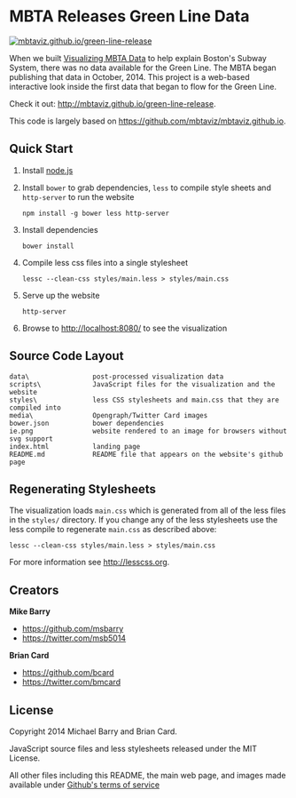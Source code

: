 MBTA Releases Green Line Data
=============================

[![mbtaviz.github.io/green-line-release](http://mbtaviz.github.io/green-line-release/media/wide-preview-collage.png)](http://mbtaviz.github.io/green-line-release)

When we built [Visualizing MBTA Data](http://mbtaviz.github.io/) to help explain Boston's Subway System, there was no
data available for the Green Line.  The MBTA began publishing that data in October, 2014. This project is a web-based
interactive look inside the first data that began to flow for the Green Line.

Check it out: <http://mbtaviz.github.io/green-line-release>.

This code is largely based on <https://github.com/mbtaviz/mbtaviz.github.io>.

## Quick Start

1. Install [node.js](http://nodejs.org/)
2. Install `bower` to grab dependencies, `less` to compile style sheets and 
`http-server` to run the website

     `npm install -g bower less http-server`
 
3. Install dependencies

     `bower install`

4. Compile less css files into a single stylesheet

    `lessc --clean-css styles/main.less > styles/main.css`

5. Serve up the website

    `http-server`

6. Browse to [http://localhost:8080/](http://localhost:8080/) to see the 
visualization

## Source Code Layout

    data\                post-processed visualization data
    scripts\             JavaScript files for the visualization and the website
    styles\              less CSS stylesheets and main.css that they are compiled into
    media\               Opengraph/Twitter Card images
    bower.json           bower dependencies
    ie.png               website rendered to an image for browsers without svg support
    index.html           landing page
    README.md            README file that appears on the website's github page

## Regenerating Stylesheets

The visualization loads `main.css` which is generated from all of the less 
files in the `styles/` directory. If you change any of the less stylesheets 
use the less compile to regenerate `main.css` as described above:

    lessc --clean-css styles/main.less > styles/main.css

For more information see <http://lesscss.org>.

## Creators

**Mike Barry**

- <https://github.com/msbarry>
- <https://twitter.com/msb5014>

**Brian Card**

- <https://github.com/bcard>
- <https://twitter.com/bmcard>

## License

Copyright 2014 Michael Barry and Brian Card.

JavaScript source files and less stylesheets released under the MIT License.

All other files including this README, the main web page, and images made available under
[Github's terms of service](https://help.github.com/articles/open-source-licensing)